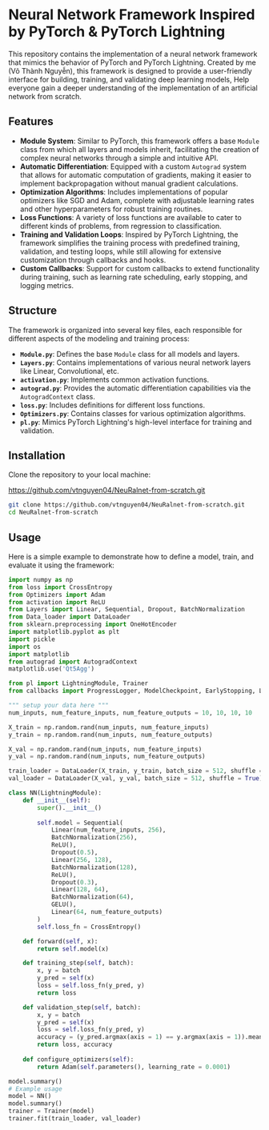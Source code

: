# Neural Network Framework Inspired by PyTorch & PyTorch Lightning

This repository contains the implementation of a neural network framework that mimics the behavior of PyTorch and PyTorch Lightning. Created by me (Võ Thành Nguyễn), this framework is designed to provide a user-friendly interface for building, training, and validating deep learning models, Help everyone gain a deeper understanding of the implementation of an artificial network from scratch.


## Features

- **Module System**: Similar to PyTorch, this framework offers a base `Module` class from which all layers and models inherit, facilitating the creation of complex neural networks through a simple and intuitive API.
- **Automatic Differentiation**: Equipped with a custom `Autograd` system that allows for automatic computation of gradients, making it easier to implement backpropagation without manual gradient calculations.
- **Optimization Algorithms**: Includes implementations of popular optimizers like SGD and Adam, complete with adjustable learning rates and other hyperparameters for robust training routines.
- **Loss Functions**: A variety of loss functions are available to cater to different kinds of problems, from regression to classification.
- **Training and Validation Loops**: Inspired by PyTorch Lightning, the framework simplifies the training process with predefined training, validation, and testing loops, while still allowing for extensive customization through callbacks and hooks.
- **Custom Callbacks**: Support for custom callbacks to extend functionality during training, such as learning rate scheduling, early stopping, and logging metrics.

## Structure

The framework is organized into several key files, each responsible for different aspects of the modeling and training process:

- **`Module.py`**: Defines the base `Module` class for all models and layers.
- **`Layers.py`**: Contains implementations of various neural network layers like Linear, Convolutional, etc.
- **`activation.py`**: Implements common activation functions.
- **`autograd.py`**: Provides the automatic differentiation capabilities via the `AutogradContext` class.
- **`loss.py`**: Includes definitions for different loss functions.
- **`Optimizers.py`**: Contains classes for various optimization algorithms.
- **`pl.py`**: Mimics PyTorch Lightning's high-level interface for training and validation.

## Installation

Clone the repository to your local machine:

https://github.com/vtnguyen04/NeuRalnet-from-scratch.git

```bash
git clone https://github.com/vtnguyen04/NeuRalnet-from-scratch.git
cd NeuRalnet-from-scratch
```

## Usage

Here is a simple example to demonstrate how to define a model, train, and evaluate it using the framework:

```python
import numpy as np
from loss import CrossEntropy
from Optimizers import Adam
from activation import ReLU
from Layers import Linear, Sequential, Dropout, BatchNormalization
from Data_loader import DataLoader
from sklearn.preprocessing import OneHotEncoder
import matplotlib.pyplot as plt
import pickle
import os
import matplotlib
from autograd import AutogradContext
matplotlib.use('Qt5Agg')

from pl import LightningModule, Trainer
from callbacks import ProgressLogger, ModelCheckpoint, EarlyStopping, LearningRateScheduler

""" setup your data here """
num_inputs, num_feature_inputs, num_feature_outputs = 10, 10, 10, 10

X_train = np.random.rand(num_inputs, num_feature_inputs)
y_train = np.random.rand(num_inputs, num_feature_outputs)

X_val = np.random.rand(num_inputs, num_feature_inputs)
y_val = np.random.rand(num_inputs, num_feature_outputs)

train_loader = DataLoader(X_train, y_train, batch_size = 512, shuffle = True)
val_loader = DataLoader(X_val, y_val, batch_size = 512, shuffle = True)

class NN(LightningModule):
    def __init__(self):
        super().__init__()
        
        self.model = Sequential(
            Linear(num_feature_inputs, 256),
            BatchNormalization(256),
            ReLU(),
            Dropout(0.5),
            Linear(256, 128),
            BatchNormalization(128),
            ReLU(),
            Dropout(0.3),
            Linear(128, 64),
            BatchNormalization(64),
            GELU(),
            Linear(64, num_feature_outputs)
        )
        self.loss_fn = CrossEntropy()

    def forward(self, x):
        return self.model(x)

    def training_step(self, batch):
        x, y = batch
        y_pred = self(x)
        loss = self.loss_fn(y_pred, y)
        return loss

    def validation_step(self, batch):
        x, y = batch
        y_pred = self(x)
        loss = self.loss_fn(y_pred, y)
        accuracy = (y_pred.argmax(axis = 1) == y.argmax(axis = 1)).mean()
        return loss, accuracy
    
    def configure_optimizers(self):
        return Adam(self.parameters(), learning_rate = 0.0001)

model.summary()
# Example usage
model = NN()
model.summary()
trainer = Trainer(model)
trainer.fit(train_loader, val_loader)
```


